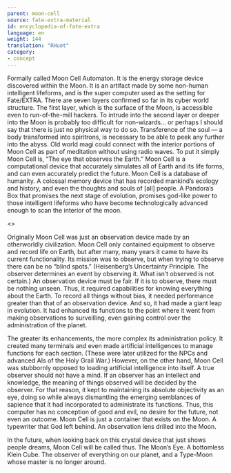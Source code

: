 ```yaml
---
parent: moon-cell
source: fate-extra-material
id: encyclopedia-of-fate-extra
language: en
weight: 144
translation: "RHuot"
category:
- concept
---
```


Formally called Moon Cell Automaton.
It is the energy storage device discovered within the Moon.
It is an artifact made by some non-human intelligent lifeforms, and is the super computer used as the setting for Fate/EXTRA.
There are seven layers confirmed so far in its cyber world structure. The first layer, which is the surface of the Moon, is accessible even to run-of-the-mill hackers.
To intrude into the second layer or deeper into the Moon is probably too difficult for non-wizards… or perhaps I should say that there is just no physical way to do so.
Transference of the soul — a body transformed into spiritrons, is necessary to be able to peek any further into the abyss.
Old world magi could connect with the interior portions of Moon Cell as part of meditation without using radio waves.
To put it simply Moon Cell is, “The eye that observes the Earth.”
Moon Cell is a computational device that accurately simulates all of Earth and its life forms, and can even accurately predict the future.
Moon Cell is a database of humanity. A colossal memory device that has recorded mankind’s ecology and history, and even the thoughts and souls of [all] people.
A Pandora’s Box that promises the next stage of evolution, promises god-like power to those intelligent lifeforms who have become technologically advanced enough to scan the interior of the moon.

<>

Originally Moon Cell was just an observation device made by an otherworldly civilization.
Moon Cell only contained equipment to observe and record life on Earth, but after many, many years it came to have its current functionality.
Its mission was to observe, but when trying to observe there can be no “blind spots.”
(Heisenberg’s Uncertainty Principle. The observer determines an event by observing it. What isn’t observed is not certain.)
An observation device must be fair. If it is to observe, there must be nothing unseen. Thus, it required capabilities for knowing everything about the Earth.
To record all things without bias, it needed performance greater than that of an observation device.
And so, it had made a giant leap in evolution.
It had enhanced its functions to the point where it went from making observations to surveilling, even gaining control over the administration of the planet.

The greater its enhancements, the more complex its administration policy. It created many terminals and even made artificial intelligences to manage functions for each section. (These were later utilized for the NPCs and advanced AIs of the Holy Grail War.)
However, on the other hand, Moon Cell was stubbornly opposed to loading artificial intelligence into itself.
A true observer should not have a mind.
If an observer has an intellect and knowledge, the meaning of things observed will be decided by the observer.
For that reason, it kept to maintaining its absolute objectivity as an eye, doing so while always dismantling the emerging semblances of sapience that it had incorporated to administrate its functions.
Thus, this computer has no conception of good and evil, no desire for the future, not even an outcome.
Moon Cell is just a container that exists on the Moon.
A typewriter that God left behind.
An observation lens drilled into the Moon.

In the future, when looking back on this crystal device that just shows people dreams, Moon Cell will be called thus.
The Moon’s Eye.
A bottomless Klein Cube.
The observer of everything on our planet, and a Type-Moon whose master is no longer around.
